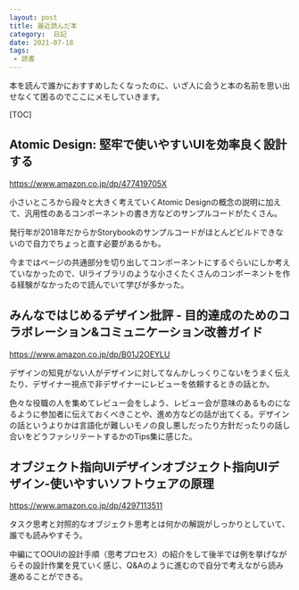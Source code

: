 ```yaml
---
layout: post
title: 最近読んだ本
category:  日記
date: 2021-07-18
tags:
 - 読書
---
```


本を読んで誰かにおすすめしたくなったのに、いざ人に会うと本の名前を思い出せなくて困るのでここにメモしていきます。

[TOC]

## Atomic Design: 堅牢で使いやすいUIを効率良く設計する

https://www.amazon.co.jp/dp/477419705X

小さいところから段々と大きく考えていくAtomic Designの概念の説明に加えて、汎用性のあるコンポーネントの書き方などのサンプルコードがたくさん。

発行年が2018年だからかStorybookのサンプルコードがほとんどビルドできないので自力でちょっと直す必要があるかも。

今まではページの共通部分を切り出してコンポーネントにするぐらいにしか考えていなかったので、UIライブラリのような小さくたくさんのコンポーネントを作る経験がなかったので読んでいて学びが多かった。

## みんなではじめるデザイン批評 - 目的達成のためのコラボレーション&コミュニケーション改善ガイド

https://www.amazon.co.jp/dp/B01J2OEYLU

デザインの知見がない人がデザインに対してなんかしっくりこないをうまく伝えたり、デザイナー視点で非デザイナーにレビューを依頼するときの話とか。

色々な役職の人を集めてレビュー会をしよう、レビュー会が意味のあるものになるように参加者に伝えておくべきことや、進め方などの話が出てくる。デザインの話というよりかは言語化が難しいモノの良し悪しだったり方針だったりの話し合いをどうファシリテートするかのTips集に感じた。

## オブジェクト指向UIデザインオブジェクト指向UIデザイン-使いやすいソフトウェアの原理 

https://www.amazon.co.jp/dp/4297113511

タスク思考と対照的なオブジェクト思考とは何かの解説がしっかりとしていて、誰でも読みやすそう。

中編にてOOUIの設計手順（思考プロセス）の紹介をして後半では例を挙げながらその設計作業を見ていく感じ、Q&Aのように進むので自分で考えながら読み進めることができる。

